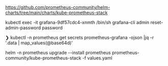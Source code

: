 https://github.com/prometheus-community/helm-charts/tree/main/charts/kube-prometheus-stack

kubectl exec -it grafana-9df57cdc4-xnmth /bin/sh
grafana-cli admin reset-admin-password password

❯ kubectl -n prometheus get secrets prometheus-grafana -ojson |jq -r '.data | map_values(@base64d)'

helm  -n prometheus upgrade --install prometheus prometheus-community/kube-prometheus-stack -f values.yaml


